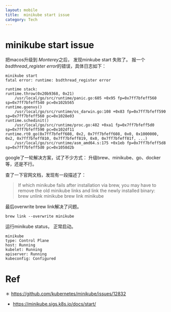 ```yaml
---
layout: mobile
title:  minikube start issue
category: Tech
---
```


minikube start issue
=====================

把macos升级到 *Monterey*之后， 发现minkube start 失败了。
报一个*bsdthread_register error*的错误，具体日志如下：

``` shell
minikube start
fatal error: runtime: bsdthread_register error

runtime stack:
runtime.throw(0x20b9368, 0x21)
	/usr/local/go/src/runtime/panic.go:605 +0x95 fp=0x7ff7bfeff560 sp=0x7ff7bfeff540 pc=0x102b565
runtime.goenvs()
	/usr/local/go/src/runtime/os_darwin.go:108 +0x83 fp=0x7ff7bfeff590 sp=0x7ff7bfeff560 pc=0x1028e03
runtime.schedinit()
	/usr/local/go/src/runtime/proc.go:482 +0xa1 fp=0x7ff7bfeff5d0 sp=0x7ff7bfeff590 pc=0x102df11
runtime.rt0_go(0x7ff7bfeff608, 0x2, 0x7ff7bfeff608, 0x0, 0x1000000, 0x2, 0x7ff7bfeff810, 0x7ff7bfeff819, 0x0, 0x7ff7bfeff81f, ...)
	/usr/local/go/src/runtime/asm_amd64.s:175 +0x1eb fp=0x7ff7bfeff5d8 sp=0x7ff7bfeff5d0 pc=0x1058d2b
```

google了一轮解决方案，试了不少方式：
升级brew、minikube、go、docker等，还是不行。

查了一下官网文档，发现有一段描述了：

> If which minikube fails after installation via brew, you may have to remove the old minikube links and link the newly installed binary:
brew unlink minikube
brew link minikube

最后overwrite brew link解决了问题。

    brew link --overwrite minikube

运行minikube status， 正常启动。
``` shell
minikube
type: Control Plane
host: Running
kubelet: Running
apiserver: Running
kubeconfig: Configured
``` 

# Ref
＊ https://github.com/kubernetes/minikube/issues/12832
* https://minikube.sigs.k8s.io/docs/start/

